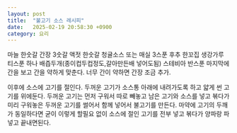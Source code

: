 ```yaml
---
layout: post
title:  "불고기 소스 레시피"
date:   2025-02-19 20:58:30 +0900
category: 요리
---
```

마늘 한숫갈 간장 3숫갈 액젓 한숫갈 청귤소스 또는 매실 3스푼 후추 한꼬집 생강가루 티스푼 하나 배즙두개(종이컵두컵정도,갈아만든배 넣어도됨) 스테비아 반스푼 마지막에 간을 보고 간을 약하게 맞춘다. 너무 간이 약하면 간장 조금 추가.이후에 소스에 고기를 절인다. 두꺼운 고기가 소스통 아래에 내려가도록 하고 얇게 썬 고기를 위에둔다.두꺼운 고기는 먼저 구워서 따로 빼놓고 남은 고기와 소스를 넣고 볶다가 미리 구워놓은 두꺼운 고기를 썰어서 함께 넣어서 불고기를 만든다.마약에 고기의 두깨가 동일하다면 굳이 이렇게 할필요 없이 소스에 절인 고기를 전부 넣고 볶다가 양파랑 파넣고 끝내면된다.